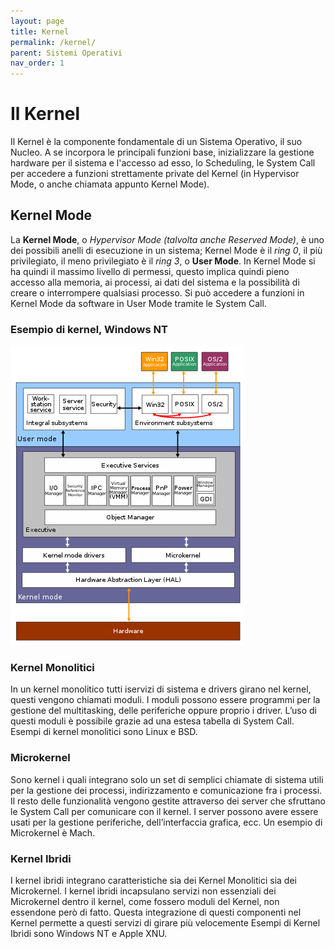 ```yaml
---
layout: page
title: Kernel
permalink: /kernel/
parent: Sistemi Operativi
nav_order: 1
---
```


# Il Kernel
Il Kernel è la componente fondamentale di un Sistema Operativo, il suo Nucleo. A se incorpora le principali funzioni base, inizializzare la gestione hardware per il sistema e l'accesso ad esso, lo Scheduling, le System Call per accedere a funzioni strettamente private del Kernel (in Hypervisor Mode, o anche chiamata appunto Kernel Mode).

## Kernel Mode
La **Kernel Mode**, o _Hypervisor Mode (talvolta anche Reserved Mode)_, è uno dei possibili anelli di esecuzione in un sistema; Kernel Mode è il _ring 0_, il più privilegiato, il meno privilegiato è il _ring 3_, o **User Mode**.
In Kernel Mode si ha quindi il massimo livello di permessi, questo implica quindi pieno accesso alla memoria, ai processi, ai dati del sistema e la possibilità di creare o interrompere qualsiasi processo. Si può accedere a funzioni in Kernel Mode da software in User Mode tramite le System Call.

### **Esempio di kernel, Windows NT**

![windowsnt](assets/images/windowsnt.png)

### Kernel Monolitici
In un kernel monolitico tutti iservizi di sistema e drivers girano nel kernel, questi vengono chiamati moduli. I moduli possono essere 
programmi per la gestione del multitasking, delle 
periferiche oppure proprio i driver. L’uso di questi moduli è possibile grazie ad una estesa tabella di System Call. Esempi di kernel monolitici 
sono Linux e BSD.

### Microkernel
Sono kernel i quali integrano solo un set di semplici chiamate di sistema utili per la gestione dei processi, indirizzamento e 
comunicazione fra i processi. Il resto delle 
funzionalità vengono gestite attraverso dei server che sfruttano le System Call per comunicare con il kernel. I server possono avere essere usati per la gestione periferiche, dell’interfaccia grafica, ecc. Un esempio di Microkernel è Mach.

### Kernel Ibridi
I kernel ibridi integrano caratteristiche sia dei Kernel Monolitici sia dei Microkernel. I kernel ibridi incapsulano servizi non essenziali dei Microkernel dentro il kernel, come fossero moduli del Kernel, non essendone però di fatto. Questa integrazione di questi componenti nel Kernel permette a questi servizi di girare più velocemente Esempi di Kernel Ibridi sono Windows NT e Apple XNU.